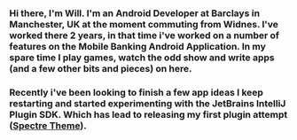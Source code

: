<!--
![](https://res.cloudinary.com/willwidlof/image/upload/v1597591891/GitHubBanner.png)
 -->

### Hi there, I'm Will. I'm an Android Developer at Barclays in Manchester, UK at the moment commuting from Widnes. I've worked there 2 years, in that time i've worked on a number of features on the Mobile Banking Android Application. In my spare time I play games, watch the odd show and write apps (and a few other bits and pieces) on here. 
### Recently i've been looking to finish a few app ideas I keep restarting and started experimenting with the JetBrains IntelliJ Plugin SDK. Which has lead to releasing my first plugin attempt ([Spectre Theme](https://github.com/WillWidlof/SpectreTheme)).

<!--
**WillWidlof/WillWidlof** is a ✨ _special_ ✨ repository because its `README.md` (this file) appears on your GitHub profile.

Here are some ideas to get you started:

- 🔭 I’m currently working on ...
- 🌱 I’m currently learning ...
- 👯 I’m looking to collaborate on ...
- 🤔 I’m looking for help with ...
- 💬 Ask me about ...
- 📫 How to reach me: ...
- 😄 Pronouns: ...
- ⚡ Fun fact: ...
-->
